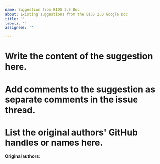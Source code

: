 ```yaml
---
name: Suggestion from BIDS 2.0 Doc
about: Existing suggestions from the BIDS 2.0 Google Doc
title: ''
labels: ''
assignees: ''

---
```


# Write the content of the suggestion here.
# Add comments to the suggestion as separate comments in the issue thread.


# List the original authors' GitHub handles or names here.
**Original authors**:

